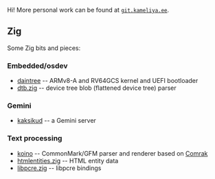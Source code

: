 Hi! More personal work can be found at [`git.kameliya.ee`](https://git.kameliya.ee).

## Zig

Some Zig bits and pieces:

### Embedded/osdev

* [daintree](https://github.com/kivikakk/daintree) -- ARMv8-A and RV64GCS kernel and UEFI bootloader
* [dtb.zig](https://github.com/kivikakk/dtb.zig) -- device tree blob (flattened device tree) parser

### Gemini

* [kaksikud](https://github.com/kivikakk/kaksikud) -- a Gemini server

### Text processing

* [koino](https://github.com/kivikakk/koino) -- CommonMark/GFM parser and renderer based on [Comrak](https://github.com/kivikakk/comrak)
* [htmlentities.zig](https://github.com/kivikakk/htmlentities.zig) -- HTML entity data
* [libpcre.zig](https://github.com/kivikakk/libpcre.zig) -- libpcre bindings
